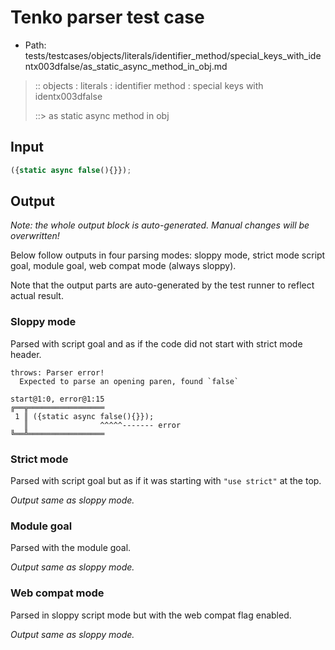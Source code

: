 # Tenko parser test case

- Path: tests/testcases/objects/literals/identifier_method/special_keys_with_identx003dfalse/as_static_async_method_in_obj.md

> :: objects : literals : identifier method : special keys with identx003dfalse
>
> ::> as static async method in obj

## Input

`````js
({static async false(){}});
`````

## Output

_Note: the whole output block is auto-generated. Manual changes will be overwritten!_

Below follow outputs in four parsing modes: sloppy mode, strict mode script goal, module goal, web compat mode (always sloppy).

Note that the output parts are auto-generated by the test runner to reflect actual result.

### Sloppy mode

Parsed with script goal and as if the code did not start with strict mode header.

`````
throws: Parser error!
  Expected to parse an opening paren, found `false`

start@1:0, error@1:15
╔══╦═════════════════
 1 ║ ({static async false(){}});
   ║                ^^^^^------- error
╚══╩═════════════════

`````

### Strict mode

Parsed with script goal but as if it was starting with `"use strict"` at the top.

_Output same as sloppy mode._

### Module goal

Parsed with the module goal.

_Output same as sloppy mode._

### Web compat mode

Parsed in sloppy script mode but with the web compat flag enabled.

_Output same as sloppy mode._
